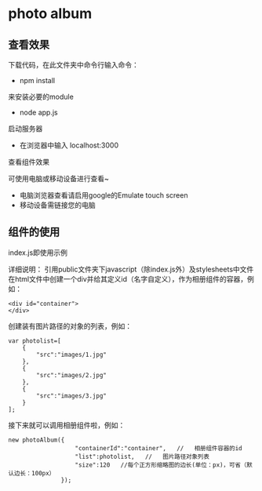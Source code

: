 photo album
==============================
##  查看效果
下载代码，在此文件夹中命令行输入命令：

*   npm install

来安装必要的module


*   node app.js

启动服务器

*   在浏览器中输入 localhost:3000

查看组件效果

可使用电脑或移动设备进行查看~

*   电脑浏览器查看请启用google的Emulate touch screen
*   移动设备需链接您的电脑


##  组件的使用
index.js即使用示例

详细说明：
引用public文件夹下javascript（除index.js外）及stylesheets中文件
在html文件中创建一个div并给其定义id（名字自定义），作为相册组件的容器，例如：
```{bash}
<div id="container">
</div>
```

创建装有图片路径的对象的列表，例如：
```{bash}
var photolist=[
	{
		"src":"images/1.jpg"
	},
	{
		"src":"images/2.jpg"
	},
	{
		"src":"images/3.jpg"
	}
];
```

接下来就可以调用相册组件啦，例如：
```{bash}
new photoAlbum({
	               "containerId":"container",   //   相册组件容器的id
	               "list":photolist,   //   图片路径对象列表
				   "size":120   //每个正方形缩略图的边长(单位：px)，可省（默认边长：100px）
               });
```






